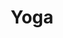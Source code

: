 ---
layout: yoga
title: Yoga
sitemap:
    priority: 1.0
    lastmod: 2024-07-15
    changefreq: weekly
---